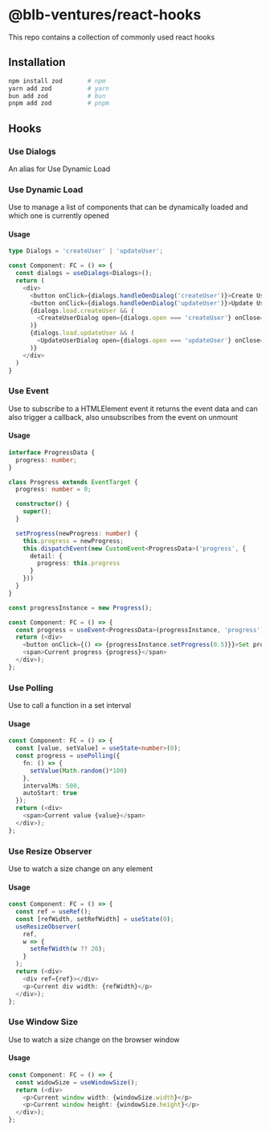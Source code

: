 # @blb-ventures/react-hooks

This repo contains a collection of commonly used react hooks

## Installation

```sh
npm install zod       # npm
yarn add zod          # yarn
bun add zod           # bun
pnpm add zod          # pnpm
```

## Hooks

### Use Dialogs

An alias for Use Dynamic Load


### Use Dynamic Load

Use to manage a list of components that can be dynamically loaded and which one is currently opened

#### Usage

```ts
type Dialogs = 'createUser' | 'updateUser';

const Component: FC = () => {
  const dialogs = useDialogs<Dialogs>();
  return (
    <div>
      <button onClick={dialogs.handleOenDialog('createUser')}>Create User</button>
      <button onClick={dialogs.handleOenDialog('updateUser')}>Update User</button>
      {dialogs.load.createUser && (
        <CreateUserDialog open={dialogs.open === 'createUser'} onClose={dialogs.handleCloseDialog}>
      )}
      {dialogs.load.updateUser && (
        <UpdateUserDialog open={dialogs.open === 'updateUser'} onClose={dialogs.handleCloseDialog}>
      )}
    </div>
  )
}
```

### Use Event

Use to subscribe to a HTMLElement event it returns the event data and can also trigger a callback, also unsubscribes from the event on unmount

#### Usage

```ts
interface ProgressData {
  progress: number;
}

class Progress extends EventTarget {
  progress: number = 0;

  constructor() {
    super();
  }

  setProgress(newProgress: number) {
    this.progress = newProgress;
    this.dispatchEvent(new CustomEvent<ProgressData>('progress', {
      detail: {
        progress: this.progress
      }
    }))
  }
}

const progressInstance = new Progress();

const Component: FC = () => {
  const progress = useEvent<ProgressData>(progressInstance, 'progress');
  return (<div>
    <button onClick={() => {progressInstance.setProgress(0.5)}}>Set progress to 0.5</button>
    <span>Current progress {progress}</span>
  </div>);
};
```

### Use Polling

Use to call a function in a set interval

#### Usage

```ts
const Component: FC = () => {
  const [value, setValue] = useState<number>(0);
  const progress = usePolling({
    fn: () => {
      setValue(Math.random()*100)
    },
    intervalMs: 500,
    autoStart: true
  });
  return (<div>
    <span>Current value {value}</span>
  </div>);
};
```

### Use Resize Observer

Use to watch a size change on any element

#### Usage

```ts
const Component: FC = () => {
  const ref = useRef();
  const [refWidth, setRefWidth] = useState(0);
  useResizeObserver(
    ref,
    w => {
      setRefWidth(w ?? 20);
    }
  );
  return (<div>
    <div ref={ref}></div>
    <p>Current div width: {refWidth}</p>
  </div>);
};
```

### Use Window Size

Use to watch a size change on the browser window

#### Usage

```ts
const Component: FC = () => {
  const widowSize = useWindowSize();
  return (<div>
    <p>Current window width: {windowSize.width}</p>
    <p>Current window height: {windowSize.height}</p>
  </div>);
};
```
